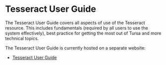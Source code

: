 # Tesseract User Guide

The Tesseract User Guide covers all aspects of use of
the Tesseract resource. This includes fundamentals (required by all users
to use the system effectively), best practice for getting the most out
of Tursa and more technical topics.

The Tesseract User Guide is currently hosted on a separate
website:

* [Tesseract User Guide](https://tesseract-dirac.readthedocs.io/en/latest/)
